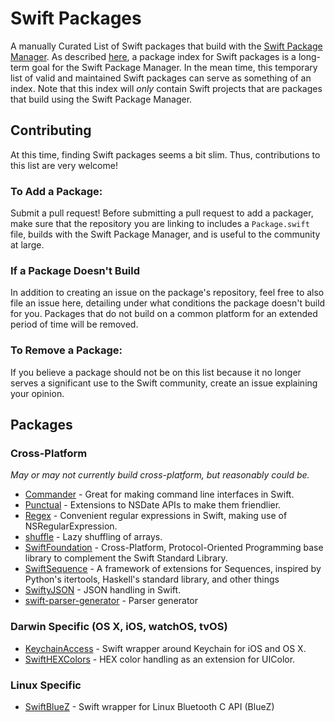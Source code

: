 # Swift Packages
A manually Curated List of Swift packages that build with the [Swift Package Manager](https://github.com/apple/swift-package-manager).  As described [here](https://github.com/apple/swift-package-manager/blob/master/Documentation/PackageManagerCommunityProposal.md#a-package-index), a package index for Swift packages is a long-term goal for the Swift Package Manager.  In the mean time, this temporary list of valid and maintained Swift packages can serve as something of an index.  Note that this index will *only* contain Swift projects that are packages that build using the Swift Package Manager.

## Contributing
At this time, finding Swift packages seems a bit slim.  Thus, contributions to this list are very welcome!
### To Add a Package:
Submit a pull request! Before submitting a pull request to add a packager, make sure that the repository you are linking to includes a `Package.swift` file, builds with the Swift Package Manager, and is useful to the community at large.
### If a Package Doesn't Build
In addition to creating an issue on the package's repository, feel free to also file an issue here, detailing under what conditions the package doesn't build for you.  Packages that do not build on a common platform for an extended period of time will be removed.
### To Remove a Package:
If you believe a package should not be on this list because it no longer serves a significant use to the Swift community, create an issue explaining your opinion.

## Packages
### Cross-Platform
*May or may not currently build cross-platform, but reasonably could be.*
- [Commander](https://github.com/kylef/Commander) - Great for making command line interfaces in Swift.
- [Punctual](https://github.com/harlanhaskins/Punctual.swift) - Extensions to NSDate APIs to make them friendlier.
- [Regex](https://github.com/sharplet/Regex) - Convenient regular expressions in Swift, making use of NSRegularExpression.
- [shuffle](https://github.com/glessard/shuffle) - Lazy shuffling of arrays.
- [SwiftFoundation](https://github.com/PureSwift/SwiftFoundation) - Cross-Platform, Protocol-Oriented Programming base library to complement the Swift Standard Library.
- [SwiftSequence](https://github.com/oisdk/SwiftSequence) - A framework of extensions for Sequences, inspired by Python's itertools, Haskell's standard library, and other things
- [SwiftyJSON](https://github.com/SwiftyJSON/SwiftyJSON) - JSON handling in Swift.
- [swift-parser-generator](https://github.com/pixelspark/swift-parser-generator) - Parser generator

### Darwin Specific (OS X, iOS, watchOS, tvOS)
- [KeychainAccess](https://github.com/kishikawakatsumi/KeychainAccess) - Swift wrapper around Keychain for iOS and OS X.
- [SwiftHEXColors](https://github.com/thii/SwiftHEXColors) - HEX color handling as an extension for UIColor.

### Linux Specific
- [SwiftBlueZ](https://github.com/PureSwift/SwiftBlueZ) - Swift wrapper for Linux Bluetooth C API (BlueZ)
